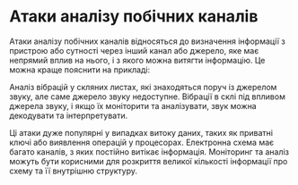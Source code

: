# Атаки аналізу побічних каналів

Атаки аналізу побічних каналів відносяться до визначення інформації з пристрою або сутності через інший канал або джерело, яке має непрямий вплив на нього, і з якого можна витягти інформацію. Це можна краще пояснити на прикладі:

Аналіз вібрацій у скляних листах, які знаходяться поруч із джерелом звуку, але саме джерело звуку недоступне. Вібрації в склі під впливом джерела звуку, і якщо їх моніторити та аналізувати, звук можна декодувати та інтерпретувати.

Ці атаки дуже популярні у випадках витоку даних, таких як приватні ключі або виявлення операцій у процесорах. Електронна схема має багато каналів, з яких постійно витікає інформація. Моніторинг та аналіз можуть бути корисними для розкриття великої кількості інформації про схему та її внутрішню структуру.
